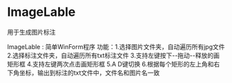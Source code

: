 # ImageLable
用于生成图片标注


ImageLable : 简单WinForm程序
功能：1.选择图片文件夹，自动遍历所有jpg文件
      2.选择标注文件夹，自动遍历所有txt标注文件
      3.支持左键按下--拖动--释放的画矩形框
      4.支持左键两次点击画矩形框
      5.A D键切换
      6.根据每个矩形的左上角和右下角坐标，输出到标注的txt文件中，文件名和图片名一致
      
 
